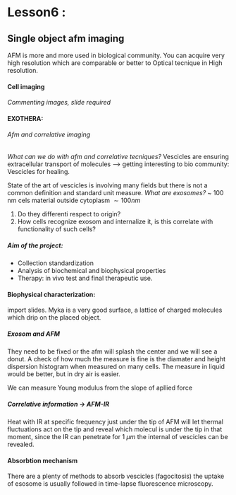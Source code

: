 # Lesson6 :
## Single object afm imaging

AFM is more and more used in biological community.
You can acquire very high resolution which are comparable or better to Optical tecnique in High resolution.

#### Cell imaging

*Commenting images, slide required*

#### EXOTHERA:
###### Afm and correlative imaging

*What can we do with afm and correlative tecniques?*
Vescicles are ensuring extracellular transport of molecules --> getting interesting to bio community: Vescicles for healing.

State of the art of vescicles is involving many fields but there is not a common definition and standard unit measure.
*What are exosomes?* ~ 100 nm
cels material outside cytoplasm $\sim 100 nm$

1. Do they differenti respect to origin?
2. How cells recognize exosom and internalize it, is this correlate with functionality of such cells?

##### Aim of the project:

* Collection standardization
* Analysis of biochemical and biophysical properties
* Therapy: in vivo test and final therapeutic use.

#### Biophysical characterization:
import slides.
Myka is a very good surface, a lattice of charged molecules which drip on the placed object.

##### Exosom and AFM
They need to be fixed or the afm will splash the center and we will see a donut.
A check of how much the measure is fine is the diamater and height dispersion histogram when measured on many cells.
The measure in liquid would be better, but in dry air is easier.

We can measure Young modulus from the slope of apllied force

##### Correlative information -> AFM-IR
Heat with IR at specific frequency just under the tip of AFM will let thermal fluctuations act on the tip and reveal which molecul is under the tip in that moment, since the IR can penetrate for 1 $\mu m$ the internal of vescicles can be revealed.


#### Absorbtion mechanism
There are a plenty of methods to absorb vescicles (fagocitosis)
the uptake of esosome is usually followed in time-lapse fluorescence microscopy.
